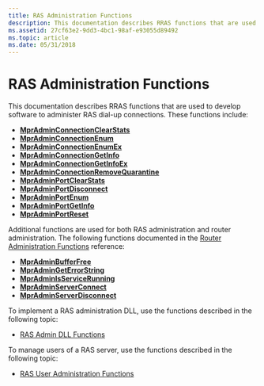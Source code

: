 ```yaml
---
title: RAS Administration Functions
description: This documentation describes RRAS functions that are used to develop software to administer RAS dial-up connections.
ms.assetid: 27cf63e2-9dd3-4bc1-98af-e93055d89492
ms.topic: article
ms.date: 05/31/2018
---
```


# RAS Administration Functions

This documentation describes RRAS functions that are used to develop software to administer RAS dial-up connections. These functions include:

-   [**MprAdminConnectionClearStats**](/windows/desktop/api/Mprapi/nf-mprapi-mpradminconnectionclearstats)
-   [**MprAdminConnectionEnum**](/windows/desktop/api/Mprapi/nf-mprapi-mpradminconnectionenum)
-   [**MprAdminConnectionEnumEx**](/windows/desktop/api/Mprapi/nf-mprapi-mpradminconnectionenumex)
-   [**MprAdminConnectionGetInfo**](/windows/desktop/api/Mprapi/nf-mprapi-mpradminconnectiongetinfo)
-   [**MprAdminConnectionGetInfoEx**](/windows/desktop/api/Mprapi/nf-mprapi-mpradminconnectiongetinfoex)
-   [**MprAdminConnectionRemoveQuarantine**](/windows/desktop/api/Mprapi/nf-mprapi-mpradminconnectionremovequarantine)
-   [**MprAdminPortClearStats**](/windows/desktop/api/Mprapi/nf-mprapi-mpradminportclearstats)
-   [**MprAdminPortDisconnect**](/windows/desktop/api/Mprapi/nf-mprapi-mpradminportdisconnect)
-   [**MprAdminPortEnum**](/windows/desktop/api/Mprapi/nf-mprapi-mpradminportenum)
-   [**MprAdminPortGetInfo**](/windows/desktop/api/Mprapi/nf-mprapi-mpradminportgetinfo)
-   [**MprAdminPortReset**](/windows/desktop/api/Mprapi/nf-mprapi-mpradminportreset)

Additional functions are used for both RAS administration and router administration. The following functions documented in the [Router Administration Functions](router-administration-functions.md) reference:

-   [**MprAdminBufferFree**](/windows/desktop/api/Mprapi/nf-mprapi-mpradminbufferfree)
-   [**MprAdminGetErrorString**](/windows/desktop/api/Mprapi/nf-mprapi-mpradmingeterrorstring)
-   [**MprAdminIsServiceRunning**](/windows/desktop/api/Mprapi/nf-mprapi-mpradminisservicerunning)
-   [**MprAdminServerConnect**](/windows/desktop/api/Mprapi/nf-mprapi-mpradminserverconnect)
-   [**MprAdminServerDisconnect**](/windows/desktop/api/Mprapi/nf-mprapi-mpradminserverdisconnect)

To implement a RAS administration DLL, use the functions described in the following topic:

-   [RAS Admin DLL Functions](ras-admin-dll-functions.md)

To manage users of a RAS server, use the functions described in the following topic:

-   [RAS User Administration Functions](ras-user-administration-functions.md)

 

 




